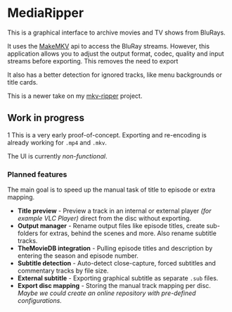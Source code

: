 # MediaRipper

This is a graphical interface to archive movies and TV shows from BluRays.

It uses the [MakeMKV](https://www.makemkv.com/) api to access the BluRay streams. However, this application allows you
to adjust the output format, codec, quality and input streams before exporting. This removes the need to export 

It also has a better detection for ignored tracks, like menu backgrounds or title cards.

This is a newer take on my [mkv-ripper](https://github.com/Arcus92/mkv-ripper) project.

## Work in progress
1
This is a very early proof-of-concept. Exporting and re-encoding is already working for `.mp4` and `.mkv`.

The UI is currently _non-functional_. 

### Planned features

The main goal is to speed up the manual task of title to episode or extra mapping.

- **Title preview** - Preview a track in an internal or external player _(for example VLC Player)_ direct from the disc 
without exporting.
- **Output manager** - Rename output files like episode titles, create sub-folders for extras, behind the scenes and more. Also rename subtitle tracks.
- **TheMovieDB integration** - Pulling episode titles and description by entering the season and episode number.
- **Subtitle detection** - Auto-detect close-capture, forced subtitles and commentary tracks by file size.
- **External subtitle** - Exporting graphical subtitle as separate `.sub` files.
- **Export disc mapping** - Storing the manual track mapping per disc. _Maybe we could create an online repository with pre-defined configurations._